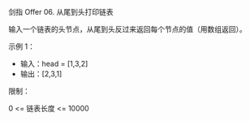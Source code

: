 剑指 Offer 06. 从尾到头打印链表

输入一个链表的头节点，从尾到头反过来返回每个节点的值（用数组返回）。

示例 1：

- 输入：head = [1,3,2]
- 输出：[2,3,1]
 

限制：

0 <= 链表长度 <= 10000